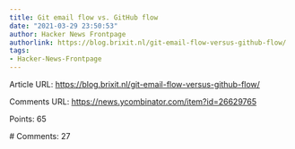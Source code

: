 ```yaml
---
title: Git email flow vs. GitHub flow
date: "2021-03-29 23:50:53"
author: Hacker News Frontpage
authorlink: https://blog.brixit.nl/git-email-flow-versus-github-flow/
tags:
- Hacker-News-Frontpage
---
```


<p>Article URL: <a href="https://blog.brixit.nl/git-email-flow-versus-github-flow/">https://blog.brixit.nl/git-email-flow-versus-github-flow/</a></p>
<p>Comments URL: <a href="https://news.ycombinator.com/item?id=26629765">https://news.ycombinator.com/item?id=26629765</a></p>
<p>Points: 65</p>
<p># Comments: 27</p>
